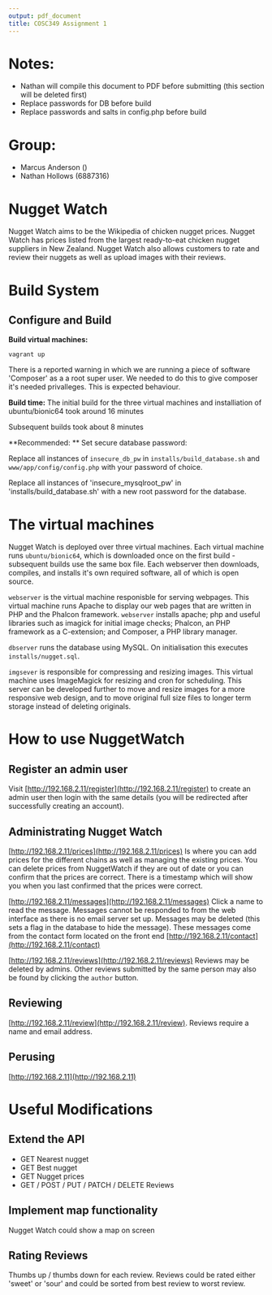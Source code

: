 ```yaml
---
output: pdf_document
title: COSC349 Assignment 1
---
```


# Notes:

- Nathan will compile this document to PDF before submitting (this section will be deleted first)
- Replace passwords for DB before build
- Replace passwords and salts in config.php before build


# Group:

- Marcus Anderson ()
- Nathan Hollows (6887316)




# Nugget Watch

Nugget Watch aims to be the Wikipedia of chicken nugget prices. Nugget Watch has prices listed from the largest ready-to-eat chicken nugget suppliers in New Zealand. Nugget Watch also allows customers to rate and review their nuggets as well as upload images with their reviews.


# Build System

## Configure and Build

**Build virtual machines:** 

`vagrant up`

There is a reported warning in which we are running a piece of software 'Composer' as a a root super user. We needed to do this to give composer it's needed privalleges. This is expected behaviour.

**Build time:**
The initial build for the three virtual machines and installiation of ubuntu/bionic64 took around 16 minutes

Subsequent builds took about 8 minutes

**Recommended: ** Set secure database password:

Replace all instances of `insecure_db_pw` in `installs/build_database.sh` and `www/app/config/config.php` with your password of choice. 

Replace all instances of 'insecure_mysqlroot_pw' in 'installs/build_database.sh' with a new root password for the database.


# The virtual machines

Nugget Watch is deployed over three virtual machines. Each virtual machine runs `ubuntu/bionic64`, which is downloaded once on the first build - subsequent builds use the same box file. Each webserver then downloads, compiles, and installs it's own required software, all of which is open source.

`webserver` is the virtual machine responisble for serving webpages. This virtual machine runs Apache to display our web pages that are written in PHP and the Phalcon framework. `webserver` installs apache; php and useful libraries such as imagick for initial image checks; Phalcon, an PHP framework as a C-extension; and Composer, a PHP library manager.

`dbserver` runs the database using MySQL. On initialisation this executes `installs/nugget.sql`.

`imgsever` is responsible for compressing and resizing images. This virtual machine uses ImageMagick for resizing and cron for scheduling. This server can be developed further to move and resize images for a more responsive web design, and to move original full size files to longer term storage instead of deleting originals.



# How to use NuggetWatch 

## Register an admin user

Visit [http://192.168.2.11/register](http://192.168.2.11/register) to create an admin user then login with the same details (you will be redirected after successfully creating an account).

## Administrating Nugget Watch

[http://192.168.2.11/prices](http://192.168.2.11/prices) Is where you can add prices for the different chains as well as managing the existing prices. You can delete prices from NuggetWatch if they are out of date or you can confirm that the prices are correct. There is a timestamp which will show you when you last confirmed that the prices were correct. 

[http://192.168.2.11/messages](http://192.168.2.11/messages) Click a name to read the message. Messages cannot be responded to from the web interface as there is no email server set up. Messages may be deleted (this sets a flag in the database to hide the message).
These messages come from the contact form located on the front end [http://192.168.2.11/contact](http://192.168.2.11/contact)

[http://192.168.2.11/reviews](http://192.168.2.11/reviews) Reviews may be deleted by admins. Other reviews submitted by the same person may also be found by clicking the `author` button.

## Reviewing

[http://192.168.2.11/review](http://192.168.2.11/review). Reviews require a name and email address.

## Perusing

[http://192.168.2.11](http://192.168.2.11)

# Useful Modifications

## Extend the API

- GET Nearest nugget
- GET Best nugget
- GET Nugget prices
- GET / POST / PUT / PATCH / DELETE Reviews

## Implement map functionality

Nugget Watch could show a map on screen

## Rating Reviews

Thumbs up / thumbs down for each review. Reviews could be rated either 'sweet' or 'sour' and could be sorted from best review to worst review.
